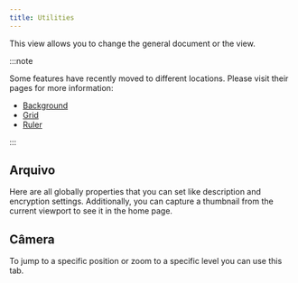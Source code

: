 ```yaml
---
title: Utilities
---
```


This view allows you to change the general document or the view.

:::note

Some features have recently moved to different locations. Please visit their pages for more information:

- [Background](/docs/v2/background)
- [Grid](/docs/v2/tools/grid)
- [Ruler](/docs/v2/tools/ruler)

:::

## Arquivo

Here are all globally properties that you can set like description and encryption settings.
Additionally, you can capture a thumbnail from the current viewport to see it in the home page.

## Câmera

To jump to a specific position or zoom to a specific level you can use this tab.
